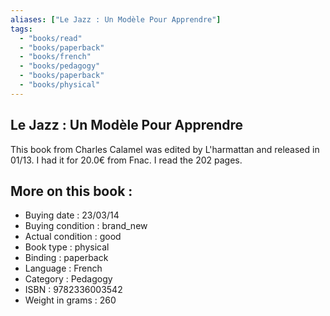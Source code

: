 ```yaml
---
aliases: ["Le Jazz : Un Modèle Pour Apprendre"] 
tags: 
  - "books/read" 
  - "books/paperback" 
  - "books/french"
  - "books/pedagogy"
  - "books/paperback"
  - "books/physical"
---
```



## Le Jazz : Un Modèle Pour Apprendre
This book from Charles Calamel was edited by L'harmattan and released in 01/13. I had it for 20.0€ from Fnac. I read the 202 pages.

## More on this book :
- Buying date : 23/03/14
- Buying condition : brand_new
- Actual condition : good
- Book type : physical
- Binding : paperback
- Language : French
- Category : Pedagogy
- ISBN : 9782336003542
- Weight in grams : 260
